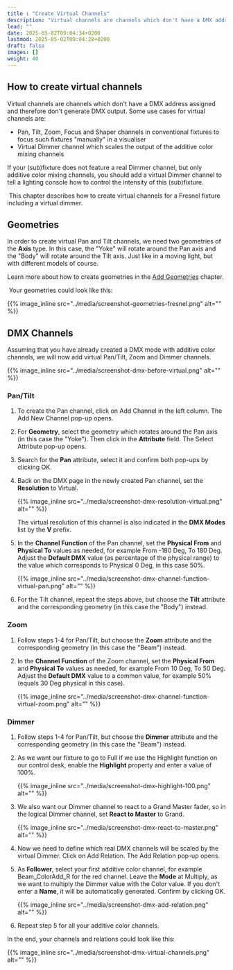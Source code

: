 ```yaml
---
title : "Create Virtual Channels"
description: "Virtual channels are channels which don't have a DMX address assigned and therefore don't generate DMX output."
lead: ""
date: 2025-05-02T09:04:34+0200
lastmod: 2025-05-02T09:04:28+0200
draft: false
images: []
weight: 40
---
```


## How to create virtual channels

Virtual channels are channels which don't have a DMX address assigned and therefore don't generate DMX output.
Some use cases for virtual channels are:

*   Pan, Tilt, Zoom, Focus and Shaper channels in conventional fixtures to focus such fixtures "manually" in a visualiser
*   Virtual Dimmer channel which scales the output of the additive color mixing channels

If your (sub)fixture does not feature a real Dimmer channel, but only additive color mixing channels, you should add a virtual Dimmer channel to tell a lighting console how to control the intensity of this (sub)fixture.

 This chapter describes how to create virtual channels for a Fresnel fixture including a virtual dimmer.

## Geometries

In order to create virtual Pan and Tilt channels, we need two geometries of the **Axis** type. In this case, the "Yoke" will rotate around the Pan axis and the "Body" will rotate around the Tilt axis. Just like in a moving light, but with different models of course.

Learn more about how to create geometries in the [Add Geometries](add_geometries) chapter.

 Your geometries could look like this:

 {{% image_inline src="../media/screenshot-geometries-fresnel.png" alt="" %}} 

## DMX Channels

Assuming that you have already created a DMX mode with additive color channels, we will now add virtual Pan/Tilt, Zoom and Dimmer channels.

 {{% image_inline src="../media/screenshot-dmx-before-virtual.png" alt="" %}} 

### Pan/Tilt

1.  To create the Pan channel, click on Add Channel in the left column.
    The Add New Channel pop-up opens.
2.  For **Geometry**, select the geometry which rotates around the Pan axis (in this case the "Yoke").
    Then click in the **Attribute** field. The Select Attribute pop-up opens.
3.  Search for the **Pan** attribute, select it and confirm both pop-ups by clicking OK.
4.  Back on the DMX page in the newly created Pan channel, set the **Resolution** to Virtual.

     {{% image_inline src="../media/screenshot-dmx-resolution-virtual.png" alt="" %}} 

    The virtual resolution of this channel is also indicated in the **DMX Modes** list by the **V** prefix.
5.  In the **Channel Function** of the Pan channel, set the **Physical From** and **Physical To** values as needed, for example From -180 Deg, To 180 Deg.
    Adjust the **Default DMX** value (as percentage of the physical range) to the value which corresponds to Physical 0 Deg, in this case 50%.

     {{% image_inline src="../media/screenshot-dmx-channel-function-virtual-pan.png" alt="" %}} 

6.  For the Tilt channel, repeat the steps above, but choose the **Tilt** attribute and the corresponding geometry (in this case the "Body") instead.

### Zoom

1.  Follow steps 1-4 for Pan/Tilt, but choose the **Zoom** attribute and the corresponding geometry (in this case the "Beam") instead.
2.  In the **Channel Function** of the Zoom channel, set the **Physical From** and **Physical To** values as needed, for example From 10 Deg, To 50 Deg.
    Adjust the **Default DMX** value to a common value, for example 50% (equals 30 Deg physical in this case).

     {{% image_inline src="../media/screenshot-dmx-channel-function-virtual-zoom.png" alt="" %}} 

### Dimmer

1.  Follow steps 1-4 for Pan/Tilt, but choose the **Dimmer** attribute and the corresponding geometry (in this case the "Beam") instead.
2.  As we want our fixture to go to Full if we use the Highlight function on our control desk, enable the **Highlight** property and enter a value of 100%.

     {{% image_inline src="../media/screenshot-dmx-highlight-100.png" alt="" %}} 

3.  We also want our Dimmer channel to react to a Grand Master fader, so in the logical Dimmer channel, set **React to Master** to Grand.

     {{% image_inline src="../media/screenshot-dmx-react-to-master.png" alt="" %}} 

4.  Now we need to define which real DMX channels will be scaled by the virtual Dimmer.
    Click on Add Relation. The Add Relation pop-up opens.
5.  As **Follower**, select your first additive color channel, for example Beam\_ColorAdd\_R for the red channel.
    Leave the **Mode** at Multiply, as we want to multiply the Dimmer value with the Color value.
    If you don't enter a **Name**, it will be automatically generated. Confirm by clicking OK.

     {{% image_inline src="../media/screenshot-dmx-add-relation.png" alt="" %}} 

6.  Repeat step 5 for all your additive color channels.

In the end, your channels and relations could look like this:

 {{% image_inline src="../media/screenshot-dmx-virtual-channels.png" alt="" %}} 
